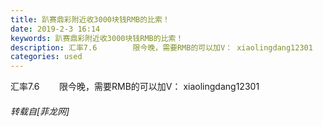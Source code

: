 ```yaml
---
title: 趴赛鼎彩附近收3000块钱RMB的比索！
date: 2019-2-3 16:14
keywords: 趴赛鼎彩附近收3000块钱RMB的比索！
description: 汇率7.6        限今晚，需要RMB的可以加V： xiaolingdang12301
categories: used
---
```

<td class="t_f" id="postmessage_2910658">

汇率7.6        限今晚，需要RMB的可以加V： xiaolingdang12301</td>
###### 转载自[菲龙网]